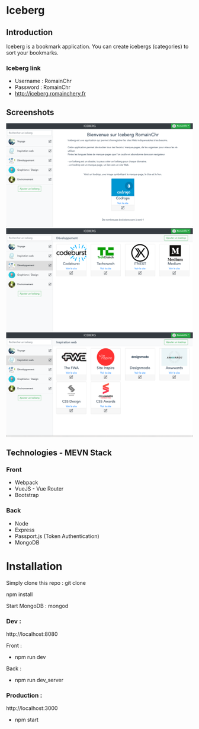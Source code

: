 # Iceberg

## Introduction

Iceberg is a bookmark application. You can create icebergs (categories) to sort your bookmarks.

### Iceberg link

- Username : RomainChr
- Password : RomainChr
- http://iceberg.romainchery.fr

## Screenshots

![Image of Home](img/Home.png)
![Image of Developpement](img/Developpement.png)
![Image of Inspiration Web](img/Inspiration-Web.png)

## Technologies - MEVN Stack

### Front

* Webpack
* VueJS - Vue Router
* Bootstrap

### Back

* Node
* Express
* Passport.js (Token Authentication)
* MongoDB


# Installation

Simply clone this repo :
git clone

npm install

Start MongoDB : 
mongod

### Dev : 
http://localhost:8080

Front :
- npm run dev

Back :
- npm run dev_server

### Production : 
http://localhost:3000
- npm start
